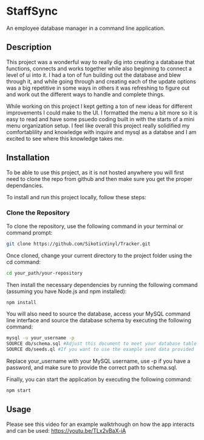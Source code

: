# StaffSync

An employee database manager in a command line application.

## Description

This project was a wonderful way to really dig into creating a database that functions, connects and works together while also beginning to connect a level of ui into it. I had a ton of fun building out the database and blew through it, and while going through and creating each of the update options was a big repetitive in some ways in others it was refreshing to figure out and work out the different ways to handle and complete things.

While working on this project I kept getting a ton of new ideas for different improvements I could make to the UI. I formatted the menu a bit more so it is easy to read and have some psuedo coding built in with the starts of a mini menu organization setup. I feel like overall this project really solidified my comfortablility and knowledge with inquire and mysql as a databse and I am excited to see where this knowledge takes me.

## Installation

To be able to use this project, as it is not hosted anywhere you will first need to clone the repo from github and then make sure you get the proper dependancies. 

To install and run this project locally, follow these steps:

### Clone the Repository

To clone the repository, use the following command in your terminal or command prompt:

```bash
git clone https://github.com/SikoticVinyl/Tracker.git
```

Once cloned, change your current directory to the project folder using the cd command:

```bash
cd your_path/your-repository
```

Then install the necessary dependencies by running the following command (assuming you have Node.js and npm installed):

```bash
npm install
```

You will also need to source the database, access your MySQL command line interface and source the database schema by executing the following command:

```bash
mysql -u your_username -p
SOURCE db/schema.sql #Adjust this document to meet your database table needs
SOURCE db/seeds.ql #If you want to use the example seed data provided
```

Replace your_username with your MySQL username, use -p if you have a password, and make sure to provide the correct path to schema.sql.

Finally, you can start the application by executing the following command:

```bash
npm start
```

## Usage

Please see this video for an example walktrhough on how the app interacts and can be used: https://youtu.be/TLx2vBaX-iA
